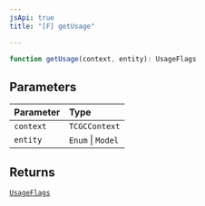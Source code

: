 ```yaml
---
jsApi: true
title: "[F] getUsage"

---
```

```ts
function getUsage(context, entity): UsageFlags
```

## Parameters

| Parameter | Type |
| :------ | :------ |
| `context` | `TCGCContext` |
| `entity` | `Enum` \| `Model` |

## Returns

[`UsageFlags`](../enumerations/UsageFlags.md)
